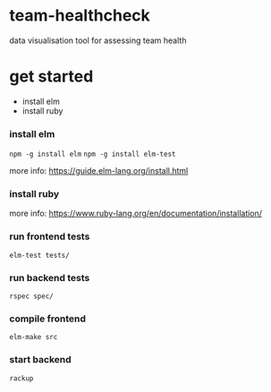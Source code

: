 # team-healthcheck

data visualisation tool for assessing team health

# get started

* install elm
* install ruby

### install elm

`npm -g install elm`
`npm -g install elm-test`

more info: https://guide.elm-lang.org/install.html

### install ruby

more info: https://www.ruby-lang.org/en/documentation/installation/

### run frontend tests

`elm-test tests/`

### run backend tests

`rspec spec/`

### compile frontend

`elm-make src`

### start backend

`rackup`
